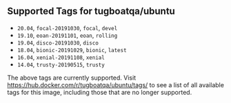 ## Supported Tags for tugboatqa/ubuntu

* `20.04`, `focal-20191030`, `focal`, `devel`
* `19.10`, `eoan-20191101`, `eoan`, `rolling`
* `19.04`, `disco-20191030`, `disco`
* `18.04`, `bionic-20191029`, `bionic`, `latest`
* `16.04`, `xenial-20191108`, `xenial`
* `14.04`, `trusty-20190515`, `trusty`

The above tags are currently supported. Visit https://hub.docker.com/r/tugboatqa/ubuntu/tags/ to see a list of all available tags for this image, including those that are no longer supported.
